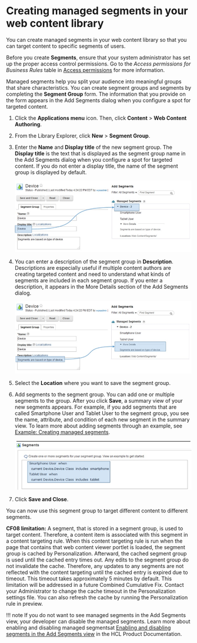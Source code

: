 # Creating managed segments in your web content library



You can create managed segments in your web content library so that you can target content to specific segments of users.

Before you create **Segments**, ensure that your system administrator has set up the proper access control permissions. Go to the *Access permissions for Business Rules* table in [Access permissions](../../../../../../deployment/manage/security/controlling_access/resources_roles/sec_acc_rights.md) for more information.

Managed segments help you split your audience into meaningful groups that share characteristics. You can create segment groups and segments by completing the **Segment Group** form. The information that you provide on the form appears in the Add Segments dialog when you configure a spot for targeted content.

1.  Click the **Applications menu** icon. Then, click **Content** \> **Web Content Authoring**.

2.  From the Library Explorer, click **New** \> **Segment Group**.

3.  Enter the **Name** and **Display title** of the new segment group. The **Display title** is the text that is displayed as the segment group name in the Add Segments dialog when you configure a spot for targeted content. If you do not enter a display title, the name of the segment group is displayed by default.

    ![Screen capture that shows that the display title that is entered in the Segment groups form appears in the Add Segments dialog.](../../../../../../images/ManagedSegmentsDisplayTitle.jpg)

4.  You can enter a description of the segment group in **Description**. Descriptions are especially useful if multiple content authors are creating targeted content and need to understand what kinds of segments are included in each segment group. If you enter a description, it appears in the More Details section of the Add Segments dialog.

    ![Screen capture that shows that the description that is entered in the Segment groups form appears in the Add Segments dialog.](../../../../../../images/ManagedSegmentsDescription.jpg)

5.  Select the **Location** where you want to save the segment group.

6.  Add segments to the segment group. You can add one or multiple segments to the group. After you click **Save**, a summary view of your new segments appears. For example, if you add segments that are called Smartphone User and Tablet User to the segment group, you see the name, attribute, and condition of each new segment in the summary view. To learn more about adding segments through an example, see [Example: Creating managed segments](contarget_segments_mgd_example.md).

    ![Screen capture of a summary view of new segments.](../../../../../../images/ManagedSegmentsSegmentSummary.jpg)

7.  Click **Save and Close**.


You can now use this segment group to target different content to different segments.

**CF08 limitation:** A segment, that is stored in a segment group, is used to target content. Therefore, a content item is associated with this segment in a content targeting rule. When this content targeting rule is run when the page that contains that web content viewer portlet is loaded, the segment group is cached by Personalization. Afterward, the cached segment group is used until the cached entry times out. Any edits to the segment group do not invalidate the cache. Therefore, any updates to any segments are not reflected with the content targeting until the cached entry is expired due to timeout. This timeout takes approximately 5 minutes by default. This limitation will be addressed in a future Combined Cumulative Fix. Contact your Administrator to change the cache timeout in the Personalization settings file. You can also refresh the cache by running the Personalization rule in preview.

!!! note
    If you do not want to see managed segments in the Add Segments view, your developer can disable the managed segments. Learn more about enabling and disabling managed segmentsat [Enabling and disabling segments in the Add Segments view](../../../../site_prep_content_author/contarget_enable_disable_segments.md) in the HCL Product Documentation.

<!--- 
-   **[Example: Creating managed segments](contarget_segments_mgd_example.md)**  
Learn more about creating managed segments through an example. --->

